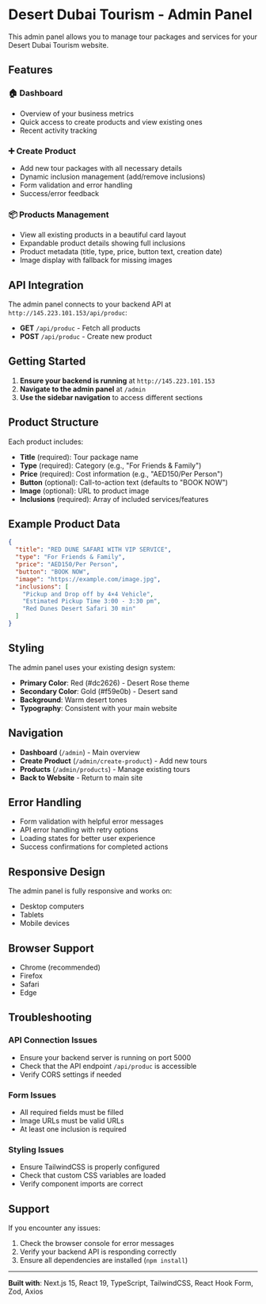 # Desert Dubai Tourism - Admin Panel

This admin panel allows you to manage tour packages and services for your Desert Dubai Tourism website.

## Features

### 🏠 Dashboard
- Overview of your business metrics
- Quick access to create products and view existing ones
- Recent activity tracking

### ➕ Create Product
- Add new tour packages with all necessary details
- Dynamic inclusion management (add/remove inclusions)
- Form validation and error handling
- Success/error feedback

### 📦 Products Management
- View all existing products in a beautiful card layout
- Expandable product details showing full inclusions
- Product metadata (title, type, price, button text, creation date)
- Image display with fallback for missing images

## API Integration

The admin panel connects to your backend API at `http://145.223.101.153/api/produc`:

- **GET** `/api/produc` - Fetch all products
- **POST** `/api/produc` - Create new product

## Getting Started

1. **Ensure your backend is running** at `http://145.223.101.153`
2. **Navigate to the admin panel** at `/admin`
3. **Use the sidebar navigation** to access different sections

## Product Structure

Each product includes:
- **Title** (required): Tour package name
- **Type** (required): Category (e.g., "For Friends & Family")
- **Price** (required): Cost information (e.g., "AED150/Per Person")
- **Button** (optional): Call-to-action text (defaults to "BOOK NOW")
- **Image** (optional): URL to product image
- **Inclusions** (required): Array of included services/features

## Example Product Data

```json
{
  "title": "RED DUNE SAFARI WITH VIP SERVICE",
  "type": "For Friends & Family",
  "price": "AED150/Per Person",
  "button": "BOOK NOW",
  "image": "https://example.com/image.jpg",
  "inclusions": [
    "Pickup and Drop off by 4×4 Vehicle",
    "Estimated Pickup Time 3:00 - 3:30 pm",
    "Red Dunes Desert Safari 30 min"
  ]
}
```

## Styling

The admin panel uses your existing design system:
- **Primary Color**: Red (#dc2626) - Desert Rose theme
- **Secondary Color**: Gold (#f59e0b) - Desert sand
- **Background**: Warm desert tones
- **Typography**: Consistent with your main website

## Navigation

- **Dashboard** (`/admin`) - Main overview
- **Create Product** (`/admin/create-product`) - Add new tours
- **Products** (`/admin/products`) - Manage existing tours
- **Back to Website** - Return to main site

## Error Handling

- Form validation with helpful error messages
- API error handling with retry options
- Loading states for better user experience
- Success confirmations for completed actions

## Responsive Design

The admin panel is fully responsive and works on:
- Desktop computers
- Tablets
- Mobile devices

## Browser Support

- Chrome (recommended)
- Firefox
- Safari
- Edge

## Troubleshooting

### API Connection Issues
- Ensure your backend server is running on port 5000
- Check that the API endpoint `/api/produc` is accessible
- Verify CORS settings if needed

### Form Issues
- All required fields must be filled
- Image URLs must be valid URLs
- At least one inclusion is required

### Styling Issues
- Ensure TailwindCSS is properly configured
- Check that custom CSS variables are loaded
- Verify component imports are correct

## Support

If you encounter any issues:
1. Check the browser console for error messages
2. Verify your backend API is responding correctly
3. Ensure all dependencies are installed (`npm install`)

---

**Built with**: Next.js 15, React 19, TypeScript, TailwindCSS, React Hook Form, Zod, Axios 